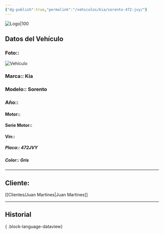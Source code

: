 ```yaml
---
{"dg-publish":true,"permalink":"/vehiculos/kia/sorento-472-jvy/"}
---
```


![Logo|100](http://drive.google.com/uc?export=view&id=137fl3TIZ0-PU8b-Pt0bsjclwHub_u78G)

## Datos del Vehículo 
### Foto:: 
![Vehículo](http://drive.google.com/uc?export=view&id=1hio2-oVXJCcepu8iIe-jimOktjto10qX)

### Marca:: Kia
### Modelo:: Sorento
### Año:: 
#### Motor:: 
#### Serie Motor:: 
#### Vin:: 
##### Placa:: 472JVY
##### Color:: Gris
---

## Cliente:

[[Clientes/Juan Martines\|Juan Martines]]

---

## Historial


{ .block-language-dataview} 